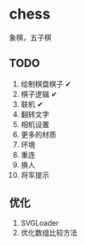 # chess
象棋，五子棋

## TODO
1. 绘制棋盘棋子 &#10004;
2. 棋子逻辑 &#10004;
3. 联机 &#10004;
4. 翻转文字
5. 相机设置
6. 更多的材质
7. 环境
8. 重连
9. 换人
10. 将军提示
## 优化
1. SVGLoader
2. 优化数组比较方法